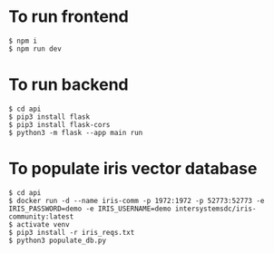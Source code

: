 # To run frontend

    $ npm i
    $ npm run dev

# To run backend

    $ cd api
    $ pip3 install flask
    $ pip3 install flask-cors
    $ python3 -m flask --app main run 

# To populate iris vector database

    $ cd api
    $ docker run -d --name iris-comm -p 1972:1972 -p 52773:52773 -e IRIS_PASSWORD=demo -e IRIS_USERNAME=demo intersystemsdc/iris-community:latest
    $ activate venv
    $ pip3 install -r iris_reqs.txt
    $ python3 populate_db.py
